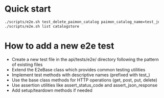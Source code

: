 # Quick start

```bash
./scripts/e2e.sh test_delete_paimon_catalog paimon_catalog_name=test_jdbc_catalog_create_xyz
./scripts/e2e.sh list catalogstore
```

# How to add a new e2e test

- Create a new test file in the api/tests/e2e/ directory following the pattern of existing files
- Extend the E2eBase class which provides common testing utilities
- Implement test methods with descriptive names (prefixed with test\_)
- Use the base class methods for HTTP operations (get, post, put, delete)
- Use assertion utilities like assert_status_code and assert_json_response
- Add setup/teardown methods if needed

